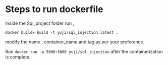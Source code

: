 # Steps to run dockerfile

Inside the Sql_project folder run ,

`docker buildx build -t yuji/sql_injection:latest .`

modify the name , container_name and tag as per your preference.

Run `docker run -p 5000:5000 yuji/sql_injection` after the containerization is complete.


